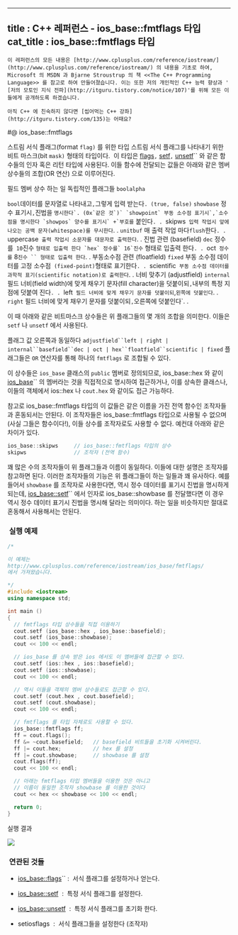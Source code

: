 ----------------
title : C++ 레퍼런스 - ios_base::fmtflags 타입
cat_title :  ios_base::fmtflags 타입
--------------



```warning
이 레퍼런스의 모든 내용은 [http://www.cplusplus.com/reference/iostream/](http://www.cplusplus.com/reference/iostream/) 의 내용을 기초로 하여, Microsoft 의 MSDN 과 Bjarne Stroustrup 의 책 <<The C++ Programming Language>> 를 참고로 하여 만들어졌습니다. 이는 또한 저의 개인적인 C++ 능력 향상과 ' [저의 모토인 지식 전파](http://itguru.tistory.com/notice/107)'를 위해 모든 이들에게 공개하도록 하겠습니다.
```

```info
아직 C++ 에 친숙하지 않다면 [씹어먹는 C++ 강좌](http://itguru.tistory.com/135)는 어때요?
```

#@ ios_base::fmtflags




스트림 서식 플래그(format `flag)` 를 위한 타입
스트림 서식 플래그를 나타내기 위한 비트 마스크(bit `mask)` 형태의 타입이다.  이 타입은 [flags](http://itguru.tistory.com/153)`,` [setf](http://itguru.tistory.com/155)`,` [unsetf](http://itguru.tistory.com/156)`` 와 같은 함수들의 인자 혹은 리턴 타입에 사용된다. 이들 함수에 전달되는 값들은 아래와 같은 멤버 상수들의 조합(OR 연산) 으로 이루어진다.


필드
멤버 상수
하는 일
독립적인
플래그들
`boolalpha`

`bool`데이터를 문자열로 나타내고`,`그렇게 입력 받는다`. (true, false)`
`showbase`
정수 표기시`,`진법을 `` 명시한다`. (0x`같은 것`)`
`showpoint`
부동 소수점 표기시`,`소수점을 명시한다
`showpos`
양수를 표기시` +`부호를 `` 붙인다`. .
`skipws`
입력 작업시 앞에 나오는 공백 문자(whitespace)를 무시한다`. .
`unitbuf`
매 출력 작업 마다`flush`한다`. .
`uppercase`
출력 작업시 소문자를 대문자로 출력한다`. .
진법 관련
(basefield)
`dec`
정수를` 10`진수 `` 형태로 입출력 한다
`hex`
정수를` 16`진수 `` 형태로 입출력 한다`. .
`oct`
정수를` 8`진수 `` 형태로 입출력 한다`. .
부동소수점 관련
(floatfield)
`fixed`
부동 소수점 데이터를 고정 소수점` (fixed-point)`형태로 표기한다`. .
`scientific`
부동 소수점 데이터를 과학적 표기(scientific notation)로 출력한다`. .
너비 맞추기
(adjustfield)
`internal`
필드 너비(field  width)에 맞게 채우기 문자(fill character)을 덧붙이되`,`내부의 특정 지점에 덧붙여 진다`. .
`left`
필드 너비에 맞게 채우기 문자를 덧붙이되`,`왼쪽에 덧붙인다`. .
`right`
필드 너비에 맞게 채우기 문자를 덧붙이되`,`오른쪽에 덧붙인다`. .

이 때 아래와 같은 비트마스크 상수들은 위 플래그들의 몇 개의 조합을 의미한다. 이들은 `setf` 나 `unsetf` 에서 사용된다.


플래그 값
오른쪽과 동일하다
`adjustfield``left | right | internal``basefield``dec | oct | hex``floatfield``scientific | fixed`
플래그들은 `OR` 연산자를 통해 하나의 `fmtflags` 로 조합될 수 있다.

이 상수들은 `ios_base` 클래스의 `public` 멤버로 정의되므로, ios_base::hex 와 같이 [ ios_base](http://itguru.tistory.com/144)`` 의 멤버라는 것을 직접적으로 명시하여 접근하거나, 이를 상속한 클래스나, 이들의 객체에서 ios::hex 나 `cout.hex` 와 같이도 접근 가능하다.

참고로 ios_base::fmtflags 타입의 이 값들은 같은 이름을 가진 전역 함수인 조작자들과 혼동되서는 안된다. 이 조작자들은 ios_base::fmtflags 타입으로 사용될 수 없으며 (사실 그들은 함수이다!), 이들 상수를 조작자로도 사용할 수 없다. 예컨대 아래와 같은 차이가 있다.

```cpp
ios_base::skipws     // ios_base::fmtflags 타입의 상수
skipws               // 조작자 (전역 함수)
```


꽤 많은 수의 조작자들이 위 플래그들과 이름이 동일하다. 이들에 대한 설명은 조작자를 참고하면 된다. 이러한 조작자들의 기능은 위 플래그들이 하는 일들과 꽤 유사하다. 예를 들어서 `showbase` 를 조작자로 사용한다면, 역시 정수 데이터를 표기시 진법을 명시하게 되는데, [ios_base::setf](http://itguru.tistory.com/155)`` 에서 인자로 ios_base::showbase 를 전달했다면 이 경우 역시 정수 데이터 표기시 진법을 명시해 달라는 의미이다. 하는 일을 비슷하지만 절대로 혼동해서 사용해서는 안된다.



###  실행 예제




```cpp
/*

이 예제는
http://www.cplusplus.com/reference/iostream/ios_base/fmtflags/
에서 가져왔습니다.

*/
#include <iostream>
using namespace std;

int main ()
{
  // fmtflags 타입 상수들을 직접 이용하기
  cout.setf (ios_base::hex , ios_base::basefield);
  cout.setf (ios_base::showbase);
  cout << 100 << endl;

  // ios_base 를 상속 받은 ios 에서도 이 멤버들에 접근할 수 있다.
  cout.setf (ios::hex , ios::basefield);
  cout.setf (ios::showbase);
  cout << 100 << endl;

  // 역시 이들을 객체의 멤버 상수들로도 접근할 수 있다.
  cout.setf (cout.hex , cout.basefield);
  cout.setf (cout.showbase);
  cout << 100 << endl;

  // fmtflags 를 타입 자체로도 사용할 수 있다.
  ios_base::fmtflags ff;
  ff = cout.flags();
  ff &= ~cout.basefield;   // basefield 비트들을 초기화 시켜버린다.
  ff |= cout.hex;          // hex 를 설정
  ff |= cout.showbase;     // showbase 를 설정
  cout.flags(ff);
  cout << 100 << endl;

  // 아래는 fmtflags 타입 멤버들을 이용한 것은 아니고
  // 이름이 동일한 조작자 showbase 를 이용한 것이다
  cout << hex << showbase << 100 << endl;

  return 0;
}
```


실행 결과


![](http://img1.daumcdn.net/thumb/R1920x0/?fname=http%3A%2F%2Fcfile10.uf.tistory.com%2Fimage%2F12059E574E4D4B4D011E0C)




###  연관된 것들





*  [ios_base::flags](http://itguru.tistory.com/153)`` :  서식 플래그를 설정하거나 얻는다.

*  [ios_base::setf](http://itguru.tistory.com/155)  :  특정 서식 플래그를 설정한다.

*  [ios_base::unsetf](http://itguru.tistory.com/156)  :  특정 서식 플래그를 초기화 한다.

* setiosflags  :  서식 플래그들을 설정한다 (조작자)





